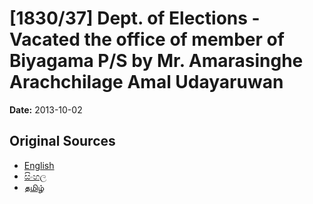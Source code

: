 # [1830/37] Dept. of Elections - Vacated the office of member of Biyagama P/S by Mr. Amarasinghe Arachchilage Amal Udayaruwan

**Date:** 2013-10-02

## Original Sources

- [English](https://documents.gov.lk/view/extra-gazettes/2013/10/1830-37_E.pdf)
- [සිංහල](https://documents.gov.lk/view/extra-gazettes/2013/10/1830-37_S.pdf)
- [தமிழ்](https://documents.gov.lk/view/extra-gazettes/2013/10/1830-37_T.pdf)
